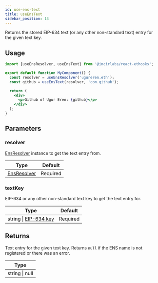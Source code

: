 ```yaml
---
id: use-ens-text
title: useEnsText
sidebar_position: 13
---
```


Returns the stored EIP-634 text (or any other non-standard text) entry for the given text key.

## Usage

```jsx
import {useEnsResolver, useEnsText} from '@incirlabs/react-ethooks';

export default function MyComponent() {
  const resolver = useEnsResolver('ugureren.eth');
  const github = useEnsText(resolver, 'com.github');

  return (
    <div>
      <p>Github of Ugur Eren: {github}</p>
    </div>
  );
}
```

## Parameters

### resolver

[EnsResolver](./use-ens-resolver) instance to get the text entry from.

| Type                              | Default  |
| --------------------------------- | -------- |
| [EnsResolver](./use-ens-resolver) | Required |

### textKey

EIP-634 or any other non-standard text key to get the text entry for.

| Type                                                            | Default  |
| --------------------------------------------------------------- | -------- |
| string \| [EIP-634 key](https://eips.ethereum.org/EIPS/eip-634) | Required |

## Returns

Text entry for the given text key. Returns `null` if the ENS name is not registered or there was an error.

| Type           |
| -------------- |
| string \| null |
